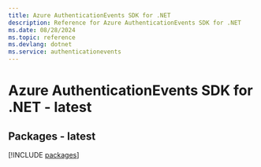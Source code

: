 ```yaml
---
title: Azure AuthenticationEvents SDK for .NET
description: Reference for Azure AuthenticationEvents SDK for .NET
ms.date: 08/28/2024
ms.topic: reference
ms.devlang: dotnet
ms.service: authenticationevents
---
```

# Azure AuthenticationEvents SDK for .NET - latest
## Packages - latest
[!INCLUDE [packages](authenticationevents-index.md)]